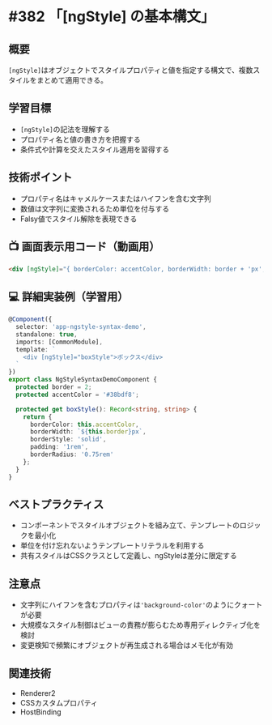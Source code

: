 # #382 「[ngStyle] の基本構文」

## 概要
`[ngStyle]`はオブジェクトでスタイルプロパティと値を指定する構文で、複数スタイルをまとめて適用できる。

## 学習目標
- `[ngStyle]`の記法を理解する
- プロパティ名と値の書き方を把握する
- 条件式や計算を交えたスタイル適用を習得する

## 技術ポイント
- プロパティ名はキャメルケースまたはハイフンを含む文字列
- 数値は文字列に変換されるため単位を付与する
- Falsy値でスタイル解除を表現できる

## 📺 画面表示用コード（動画用）
```html
<div [ngStyle]="{ borderColor: accentColor, borderWidth: border + 'px', borderStyle: 'solid' }"></div>
```

## 💻 詳細実装例（学習用）
```typescript
@Component({
  selector: 'app-ngstyle-syntax-demo',
  standalone: true,
  imports: [CommonModule],
  template: `
    <div [ngStyle]="boxStyle">ボックス</div>
  `
})
export class NgStyleSyntaxDemoComponent {
  protected border = 2;
  protected accentColor = '#38bdf8';

  protected get boxStyle(): Record<string, string> {
    return {
      borderColor: this.accentColor,
      borderWidth: `${this.border}px`,
      borderStyle: 'solid',
      padding: '1rem',
      borderRadius: '0.75rem'
    };
  }
}
```

## ベストプラクティス
- コンポーネントでスタイルオブジェクトを組み立て、テンプレートのロジックを最小化
- 単位を付け忘れないようテンプレートリテラルを利用する
- 共有スタイルはCSSクラスとして定義し、ngStyleは差分に限定する

## 注意点
- 文字列にハイフンを含むプロパティは`'background-color'`のようにクォートが必要
- 大規模なスタイル制御はビューの責務が膨らむため専用ディレクティブ化を検討
- 変更検知で頻繁にオブジェクトが再生成される場合はメモ化が有効

## 関連技術
- Renderer2
- CSSカスタムプロパティ
- HostBinding
